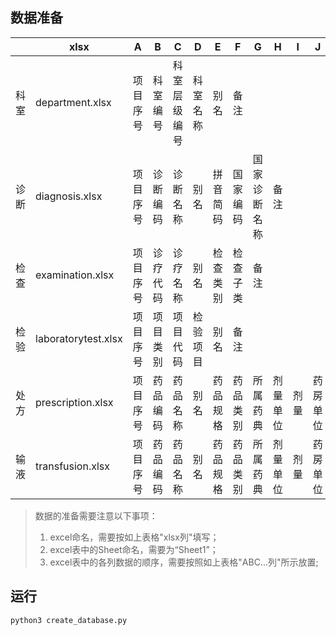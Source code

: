 ## 数据准备

|      | xlsx                | A        | B        | C            | D        | E        | F        | G            | H        | I    | J        | K        | L        | M        | N    |
| ---- | ------------------- | -------- | -------- | ------------ | -------- | -------- | -------- | ------------ | -------- | ---- | -------- | -------- | -------- | -------- | ---- |
| 科室 | department.xlsx     | 项目序号 | 科室编号 | 科室层级编号 | 科室名称 | 别名     | 备注     |              |          |      |          |          |          |          |      |
| 诊断 | diagnosis.xlsx      | 项目序号 | 诊断编码 | 诊断名称     | 别名     | 拼音简码 | 国家编码 | 国家诊断名称 | 备注     |      |          |          |          |          |      |
| 检查 | examination.xlsx    | 项目序号 | 诊疗代码 | 诊疗名称     | 别名     | 检查类别 | 检查子类 | 备注         |          |      |          |          |          |          |      |
| 检验 | laboratorytest.xlsx | 项目序号 | 项目类别 | 项目代码     | 检验项目 | 别名     | 备注     |              |          |      |          |          |          |          |      |
| 处方 | prescription.xlsx   | 项目序号 | 药品编码 | 药品名称     | 别名     | 药品规格 | 药品类别 | 所属药典     | 剂量单位 | 剂量 | 药房单位 | 药物剂型 | 国家编码 | 国家名称 | 备注 |
| 输液 | transfusion.xlsx    | 项目序号 | 药品编码 | 药品名称     | 别名     | 药品规格 | 药品类别 | 所属药典     | 剂量单位 | 剂量 | 药房单位 | 药物剂型 | 国家编码 | 国家名称 | 备注 |

> 数据的准备需要注意以下事项：
>
> 1. excel命名，需要按如上表格"xlsx列"填写；
> 2. excel表中的Sheet命名，需要为“Sheet1”；
> 3. excel表中的各列数据的顺序，需要按照如上表格"ABC...列"所示放置;

## 运行

```
python3 create_database.py
```
